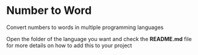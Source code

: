 # Number to Word
Convert numbers to words in multiple programming languages

Open the folder of the language you want and check the **README.md** file for more details on how to add this to your project

